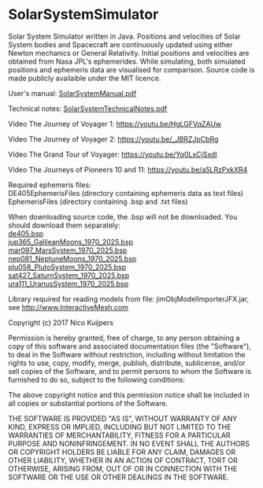 # SolarSystemSimulator
Solar System Simulator written in Java. Positions and velocities of Solar System bodies and Spacecraft are continuously updated using
either Newton mechanics or General Relativity. Initial positions and velocities are obtained from Nasa JPL's ephemerides. 
While simulating, both simulated positions and ephemeris data are visualised for comparison. Source code is made publicly
availaible under the MIT licence.

User's manual: [SolarSystemManual.pdf](https://github.com/nicokuijpers/SolarSystemSimulator/blob/master/SolarSystemSimulatorManual.pdf)

Technical notes: [SolarSystemTechnicalNotes.pdf](https://github.com/nicokuijpers/SolarSystemSimulator/blob/master/SolarSystemSimulatorTechnicalNotes.pdf)

Video The Journey of Voyager 1: https://youtu.be/HgLGFVqZAUw

Video The Journey of Voyager 2: https://youtu.be/_JBRZJpCbRg

Video The Grand Tour of Voyager: https://youtu.be/Yq0LxCjSxdI

Video The Journeys of Pioneers 10 and 11: https://youtu.be/a5LRzPxkXR4

Required ephemeris files:\
DE405EphemerisFiles (directory containing ephemeris data as text files)\
EphemerisFiles (directory containing .bsp and .txt files)

When downloading source code, the .bsp will not be downloaded. You should download them separately:\
[de405.bsp](https://github.com/nicokuijpers/SolarSystemSimulator/blob/master/EphemerisFiles/de405.bsp)\
[jup365_GalileanMoons_1970_2025.bsp](https://github.com/nicokuijpers/SolarSystemSimulator/blob/master/EphemerisFiles/jup365_GalileanMoons_1970_2025.bsp)\
[mar097_MarsSystem_1970_2025.bsp](https://github.com/nicokuijpers/SolarSystemSimulator/blob/master/EphemerisFiles/mar097_MarsSystem_1970_2025.bsp)\
[nep081_NeptuneMoons_1970_2025.bsp](https://github.com/nicokuijpers/SolarSystemSimulator/blob/master/EphemerisFiles/nep081_NeptuneMoons_1970_2025.bsp)\
[plu058_PlutoSystem_1970_2025.bsp](https://github.com/nicokuijpers/SolarSystemSimulator/blob/master/EphemerisFiles/plu058_PlutoSystem_1970_2025.bsp)\
[sat427_SaturnSystem_1970_2025.bsp](https://github.com/nicokuijpers/SolarSystemSimulator/blob/master/EphemerisFiles/sat427_SaturnSystem_1970_2025.bsp)\
[ura111_UranusSystem_1970_2025.bsp](https://github.com/nicokuijpers/SolarSystemSimulator/blob/master/EphemerisFiles/ura111_UranusSystem_1970_2025.bsp)


Library required for reading models from file: jimObjModelImporterJFX.jar, see http://www.InteractiveMesh.com

Copyright (c) 2017 Nico Kuijpers  

Permission is hereby granted, free of charge, to any person obtaining a copy of this software and associated documentation 
files (the "Software"), to deal in the Software without restriction, including without limitation the rights to use, copy, 
modify, merge, publish, distribute, sublicense, and/or sell copies of the Software, and to permit persons to whom the 
Software is furnished to do so, subject to the following conditions: 

The above copyright notice and this permission notice shall be included in all copies or substantial portions of the Software.

THE SOFTWARE IS PROVIDED "AS IS", WITHOUT WARRANTY OF ANY KIND, EXPRESS OR IMPLIED, INCLUDING BUT NOT LIMITED TO THE 
WARRANTIES OF MERCHANTABILITY, FITNESS FOR A PARTICULAR PURPOSE AND NONINFRINGEMENT. IN NO EVENT SHALL THE AUTHORS OR 
COPYRIGHT HOLDERS BE LIABLE FOR ANY CLAIM, DAMAGES OR OTHER LIABILITY, WHETHER IN AN ACTION OF CONTRACT, TORT OR OTHERWISE,
ARISING FROM, OUT OF OR IN CONNECTION WITH THE SOFTWARE OR THE USE OR OTHER DEALINGS IN THE SOFTWARE.
